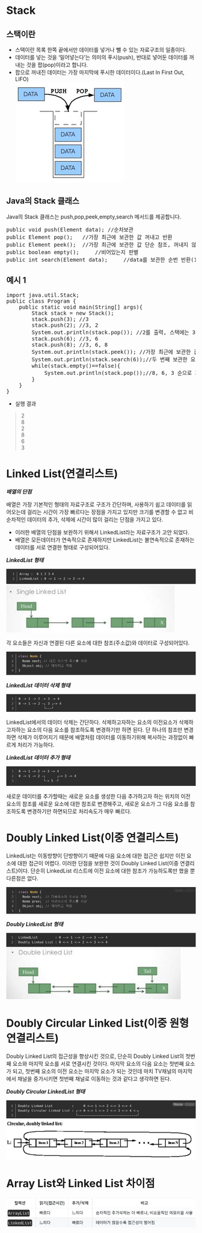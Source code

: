 Stack
====
스택이란
---
* 스택이란 목록 한쪽 끝에서만 데이터를 넣거나 뺄 수 있는 자료구조의 일종이다. 
* 데이터를 넣는 것을 ‘밀어넣는다’는 의미의 푸시(push), 반대로 넣어둔 데이터를 꺼내는 것을 팝(pop)이라고 합니다. 
* 팝으로 꺼내진 데이터는 가장 마지막에 푸시한 데이터이다.(Last In First Out, LIFO)  
![Alt text](./Stack_.jpg)

Java의 Stack 클래스
---
Java의 Stack 클래스는 push,pop,peek,empty,search 메서드를 제공합니다.
<pre>
public void push(Element data); //순차보관
public Element pop();   //가장 최근에 보관한 값 꺼내고 반환
public Element peek();  //가장 최근에 보관한 값 단순 참조, 꺼내지 않음
public boolean empty();     //비어있는지 판별
public int search(Element data);     //data를 보관한 순번 반환(1부터 시작)
</pre>

예시 1
----
<pre>
import java.util.Stack;
public class Program {
	public static void main(String[] args){
		Stack stack = new Stack();
		stack.push(3); //3
		stack.push(2); //3, 2
		System.out.println(stack.pop()); //2를 출력, 스택에는 3
		stack.push(6); //3, 6
		stack.push(8); //3, 6, 8
		System.out.println(stack.peek()); //가장 최근에 보관한 값은 8 
		System.out.println(stack.search(6));//두 번째 보관한 요소임
		while(stack.empty()==false){
			System.out.println(stack.pop());//8, 6, 3 순으로 꺼냄
		}
	}
}
</pre>
* 실행 결과
> 2       
8  
2  
8  
6  
3



Linked List(연결리스트)
====
***배열의 단점***

배열은 가장 기본적인 형태의 자료구조로 구조가 간단하며, 사용하기 쉽고 데이터를 읽어오는데 걸리는 시간이 가장 빠르다는 장점을 가지고 있지만 크기를 변경할 수 없고 비순차적인 데이터의 추가, 삭제에 시간이 많이 걸리는 단점을 가지고 있다.
* 이러한 배열의 단점을 보완하기 위해서 LinkedList라는 자료구조가 고안 되었다.
* 배열은 모든데이터가 연속적으로 존재하지만 LinkedList는 불연속적으로 존재하는 데이터를 서로 연결한 형태로 구성되어있다.

***LinkedList 형태***

![Alt text](./Link1.JPG)
![Alt text](./singleL.JPG)

각 요소들은 자신과 연결된 다른 요소에 대한 참조(주소값)와 데이터로 구성되어있다.

![Alt text](./Link2.JPG)

***LinkedList 데이터 삭제 형태***

![Alt text](./Link3.JPG)

LinkedList에서의 데이터 삭제는 간단하다. 삭제하고자하는 요소의 이전요소가 삭제하고자하는 요소의 다음 요소를 참조하도록 변경하기만 하면 된다. 단 하나의 참조만 변경하면 삭제가 이루어지기 때문에 배열처럼 데이터를 이동하기위해 복사하는 과정없이 빠르게 처리가 가능하다.

***LinkedList 데이터 추가 형태***

![Alt text](./Link4.JPG)

새로운 데이터를 추가할때는 새로운 요소를 생성한 다음 추가하고자 하는 위치의 이전 요소의 참조를 새로운 요소에 대한 참조로 변경해주고, 새로운 요소가 그 다음 요소를 참조하도록 변경하기만 하면되므로 처리속도가 매우 빠르다.

Doubly Linked List(이중 연결리스트)
====
LinkedList는 이동방향이 단방향이기 때문에 다음 요소에 대한 접근은 쉽지만 이전 요소에 대한 접근이 어렵다. 이러한 단점을 보완한 것이 Doubly Linked List(이중 연결리스트)이다. 단순히 LinkedList 리스트에 이전 요소에 대한 참조가 가능하도록만 했을 뿐 다른점은 없다. 

![Alt text](./DLink1.JPG)

***Doubly LinkedList 형태***

![Alt text](./DLink2.JPG)
![Alt text](./DoubleL.JPG)

Doubly Circular Linked List(이중 원형 연결리스트)
====
Doubly Linked List의 접근성을 향상시킨 것으로, 단순히 Doubly Linked List의 첫번째 요소와 마지막 요소를 서로 연결시킨 것이다. 마지막 요소의 다음 요소는 첫번째 요소가 되고, 첫번째 요소의 이전 요소는 마지막 요소가 되는 것인데 마치 TV채널의 마지막에서 채널을 증가시키면 첫번째 채널로 이동하는 것과 같다고 생각하면 된다.

***Doubly Circular LinkedList 형태***

![Alt text](./DCLink1.JPG)
![Alt text](./doubleCl.JPG)

Array List와 Linked List 차이점
====

![Alt text](./LinkversArray.JPG)
